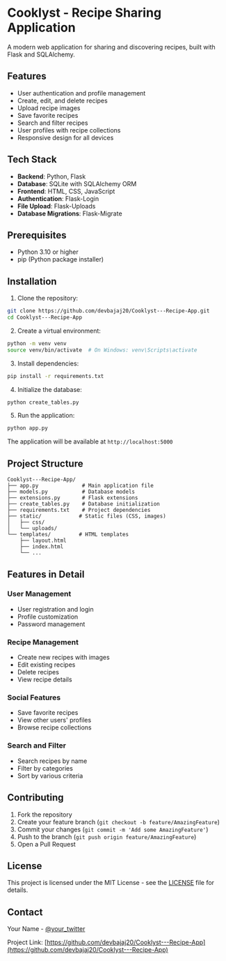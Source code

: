 # Cooklyst - Recipe Sharing Application

A modern web application for sharing and discovering recipes, built with Flask and SQLAlchemy.

## Features

- User authentication and profile management
- Create, edit, and delete recipes
- Upload recipe images
- Save favorite recipes
- Search and filter recipes
- User profiles with recipe collections
- Responsive design for all devices

## Tech Stack

- **Backend**: Python, Flask
- **Database**: SQLite with SQLAlchemy ORM
- **Frontend**: HTML, CSS, JavaScript
- **Authentication**: Flask-Login
- **File Upload**: Flask-Uploads
- **Database Migrations**: Flask-Migrate

## Prerequisites

- Python 3.10 or higher
- pip (Python package installer)

## Installation

1. Clone the repository:
```bash
git clone https://github.com/devbajaj20/Cooklyst---Recipe-App.git
cd Cooklyst---Recipe-App
```

2. Create a virtual environment:
```bash
python -m venv venv
source venv/bin/activate  # On Windows: venv\Scripts\activate
```

3. Install dependencies:
```bash
pip install -r requirements.txt
```

4. Initialize the database:
```bash
python create_tables.py
```

5. Run the application:
```bash
python app.py
```

The application will be available at `http://localhost:5000`

## Project Structure

```
Cooklyst---Recipe-App/
├── app.py              # Main application file
├── models.py           # Database models
├── extensions.py       # Flask extensions
├── create_tables.py    # Database initialization
├── requirements.txt    # Project dependencies
├── static/            # Static files (CSS, images)
│   ├── css/
│   └── uploads/
└── templates/         # HTML templates
    ├── layout.html
    ├── index.html
    └── ...
```

## Features in Detail

### User Management
- User registration and login
- Profile customization
- Password management

### Recipe Management
- Create new recipes with images
- Edit existing recipes
- Delete recipes
- View recipe details

### Social Features
- Save favorite recipes
- View other users' profiles
- Browse recipe collections

### Search and Filter
- Search recipes by name
- Filter by categories
- Sort by various criteria

## Contributing

1. Fork the repository
2. Create your feature branch (`git checkout -b feature/AmazingFeature`)
3. Commit your changes (`git commit -m 'Add some AmazingFeature'`)
4. Push to the branch (`git push origin feature/AmazingFeature`)
5. Open a Pull Request

## License

This project is licensed under the MIT License - see the [LICENSE](LICENSE) file for details.

## Contact

Your Name - [@your_twitter](https://twitter.com/your_twitter)

Project Link: [https://github.com/devbajaj20/Cooklyst---Recipe-App](https://github.com/devbajaj20/Cooklyst---Recipe-App)